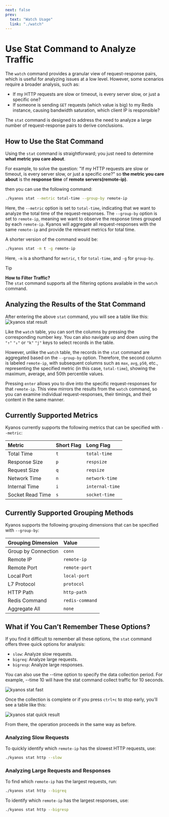 ```yaml
---
next: false
prev:
  text: "Watch Usage"
  link: "./watch"
---
```


# Use Stat Command to Analyze Traffic

The `watch` command provides a granular view of request-response pairs, which is
useful for analyzing issues at a low level. However, some scenarios require a
broader analysis, such as:

- If my HTTP requests are slow or timeout, is every server slow, or just a
  specific one?
- If someone is sending `GET` requests (which value is big) to my Redis
  instance, causing bandwidth saturation, which client IP is responsible?

The `stat` command is designed to address the need to analyze a large number of
request-response pairs to derive conclusions.

## How to Use the Stat Command

Using the `stat` command is straightforward; you just need to determine **what
metric you care about**.

For example, to solve the question: "If my HTTP requests are slow or timeout, is
every server slow, or just a specific one?" so **the metric you care about** is
the **response time** of **remote servers(remote-ip)**.

then you can use the following command:

```bash
./kyanos stat --metric total-time --group-by remote-ip
```

Here, the `--metric` option is set to `total-time`, indicating that we want to
analyze the total time of the request-responses. The `--group-by` option is set
to `remote-ip`, meaning we want to observe the response times grouped by each
`remote-ip`. Kyanos will aggregate all request-responses with the same
`remote-ip` and provide the relevant metrics for total time.

A shorter version of the command would be:

```bash
./kyanos stat -m t -g remote-ip
```

Here, `-m` is a shorthand for `metric`, `t` for `total-time`, and `-g` for
`group-by`.

> [!TIP]
>
> **How to Filter Traffic?**  
> The `stat` command supports all the filtering options available in the `watch`
> command.

## Analyzing the Results of the Stat Command

After entering the above `stat` command, you will see a table like this:
![kyanos stat result](/stat-result.jpg)

Like the `watch` table, you can sort the columns by pressing the corresponding
number key. You can also navigate up and down using the `"↑"` `"↓"` or `"k"`
`"j"` keys to select records in the table.

However, unlike the `watch` table, the records in the `stat` command are
aggregated based on the `--group-by` option. Therefore, the second column is
labeled `remote-ip`, with subsequent columns such as `max`, `avg`, `p50`, etc.,
representing the specified metric (in this case, `total-time`), showing the
maximum, average, and 50th percentile values.

Pressing `enter` allows you to dive into the specific request-responses for that
`remote-ip`. This view mirrors the results from the `watch` command, so you can
examine individual request-responses, their timings, and their content in the
same manner.

## Currently Supported Metrics

Kyanos currently supports the following metrics that can be specified with
`--metric`:

| Metric           | Short Flag | Long Flag       |
| :--------------- | :--------- | :-------------- |
| Total Time       | `t`        | `total-time`    |
| Response Size    | `p`        | `respsize`      |
| Request Size     | `q`        | `reqsize`       |
| Network Time     | `n`        | `network-time`  |
| Internal Time    | `i`        | `internal-time` |
| Socket Read Time | `s`        | `socket-time`   |

## Currently Supported Grouping Methods

Kyanos supports the following grouping dimensions that can be specified with
`--group-by`:

| Grouping Dimension  | Value           |
| :------------------ | :-------------- |
| Group by Connection | `conn`          |
| Remote IP           | `remote-ip`     |
| Remote Port         | `remote-port`   |
| Local Port          | `local-port`    |
| L7 Protocol         | `protocol`      |
| HTTP Path           | `http-path`     |
| Redis Command       | `redis-command` |
| Aggregate All       | `none`          |

## What if You Can’t Remember These Options?

If you find it difficult to remember all these options, the `stat` command
offers three quick options for analysis:

- `slow`: Analyze slow requests.
- `bigreq`: Analyze large requests.
- `bigresp`: Analyze large responses.

You can also use the --time option to specify the data collection period. For
example, --time 10 will have the stat command collect traffic for 10 seconds.

![kyanos stat fast](/qs-stat-slow.jpg)

Once the collection is complete or if you press `ctrl+c` to stop early, you’ll
see a table like this:

![kyanos stat quick result](/stat-quick-result.jpg)

From there, the operation proceeds in the same way as before.

### Analyzing Slow Requests

To quickly identify which `remote-ip` has the slowest HTTP requests, use:

```bash
./kyanos stat http --slow
```

### Analyzing Large Requests and Responses

To find which `remote-ip` has the largest requests, run:

```bash
./kyanos stat http --bigreq
```

To identify which `remote-ip` has the largest responses, use:

```bash
./kyanos stat http --bigresp
```
